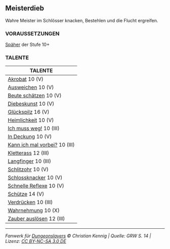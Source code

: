## Meisterdieb

Wahre Meister im Schlösser knacken, Bestehlen und die Flucht ergreifen.

### VORAUSSETZUNGEN

[Späher](charaktere-klasse-spaeher.md) der Stufe 10+

### TALENTE

| TALENTE                                                         |
| --------------------------------------------------------------- |
| [Akrobat](talente/akrobat.md) 10 (V)                            |
| [Ausweichen](talente/ausweichen.md) 10 (V)                      |
| [Beute schätzen](talente/beute-schaetzen.md) 10 (V)             |
| [Diebeskunst](talente/diebeskunst.md) 10 (V)                    |
| [Glückspilz](talente/glueckspilz.md) 16 (V)                     |
| [Heimlichkeit](talente/heimlichkeit.md) 10 (V)                  |
| [Ich muss weg!](talente/ich-muss-weg.md) 10 (III)               |
| [In Deckung](talente/in-deckung.md) 10 (V)                      |
| [Kann ich mal vorbei?](talente/kann-ich-mal-vorbei.md) 10 (III) |
| [Kletterass](talente/kletterass.md) 12 (III)                    |
| [Langfinger](talente/langfinger.md) 10 (III)                    |
| [Schlitzohr](talente/schlitzohr.md) 10 (V)                      |
| [Schlossknacker](talente/schlossknacker.md) 10 (V)              |
| [Schnelle Reflexe](talente/schnelle-reflexe.md) 10 (V)          |
| [Schütze](talente/schuetze.md) 14 (V)                           |
| [Verdrücken](talente/verdruecken.md) 10 (III)                   |
| [Wahrnehmung](talente/wahrnehmung.md) 10 (X)                    |
| [Zauber auslösen](talente/zauber-ausloesen.md) 12 (III)         |

---

_Fanwerk für [Dungeonslayers](https://www.dungeonslayers.net/) © Christian Kennig | Quelle: GRW S. 14 | Lizenz: [CC BY-NC-SA 3.0 DE](https://creativecommons.org/licenses/by-nc-sa/3.0/de/)_
